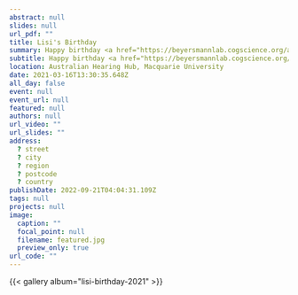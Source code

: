 ```yaml
---
abstract: null
slides: null
url_pdf: ""
title: Lisi's Birthday
summary: Happy birthday <a href="https://beyersmannlab.cogscience.org/author/dr.-elisabeth-lisi-beyersmann/" target="_blank">Lisi Beyersmann</a>!
subtitle: Happy birthday <a href="https://beyersmannlab.cogscience.org/author/dr.-elisabeth-lisi-beyersmann/" target="_blank">Lisi Beyersmann</a>!
location: Australian Hearing Hub, Macquarie University
date: 2021-03-16T13:30:35.648Z
all_day: false
event: null
event_url: null
featured: null
authors: null
url_video: ""
url_slides: ""
address:
  ? street
  ? city
  ? region
  ? postcode
  ? country
publishDate: 2022-09-21T04:04:31.109Z
tags: null
projects: null
image:
  caption: ""
  focal_point: null
  filename: featured.jpg
  preview_only: true
url_code: ""
---
```


{{< gallery album="lisi-birthday-2021" >}}
